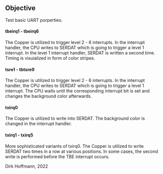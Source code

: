 ## Objective

Test basic UART porperties.


#### tbeirq1 - tbeirq6

The Copper is utilized to trigger level 2 - 6 interrupts. In the interrupt handler, the CPU writes to SERDAT which is going to trigger a level 1 interrupt. In the level 1 interrupt handler, SERDAT is written a second time. Timing is visuialized in form of color stripes.


#### tsre1 - tbtsre9

The Copper is utilized to trigger level 2 - 6 interrupts. In the interrupt handler, the CPU writes to SERDAT which is going to trigger a level 1 interrupt. The CPU waits until the corresponding interrupt bit is set and changes the background color afterwards.


#### txirq0 

The Copper is utilized to write into SERDAT. The background color is changed in the interrupt handler.


#### txirq1 - txirq5

More sophisticated variants of txirq0. The Copper is utilized to write SERDAT two times in a row at various positions. In some cases, the second write is performed before the TBE interrupt occurs. 


Dirk Hoffmann, 2022
